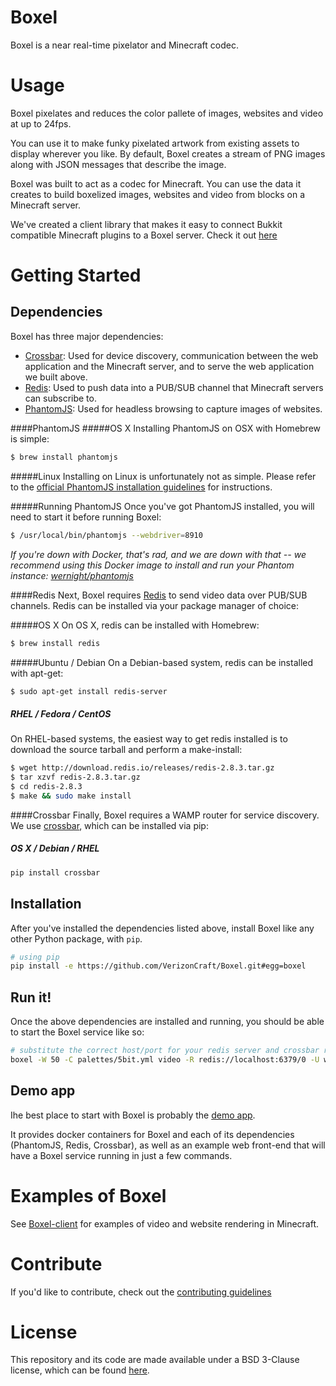 Boxel
=====
Boxel is a near real-time pixelator and Minecraft codec.

Usage
=====
Boxel pixelates and reduces the color pallete of images, websites and video at up to 24fps.

You can use it to make funky pixelated artwork from existing assets to display wherever you like.
By default, Boxel creates a stream of PNG images along with JSON messages that describe the image.

Boxel was built to act as a codec for Minecraft. You can use the data it creates to build boxelized images,
websites and video from blocks on a Minecraft server.

We've created a client library that makes it easy to connect Bukkit compatible Minecraft plugins to a Boxel server.
Check it out [here](https://github.com/verizoncraft/Boxel-client)

Getting Started
===============
Dependencies
------------
Boxel has three major dependencies:

* [Crossbar](http://crossbar.io/): Used for device discovery, communication
  between the web application and the Minecraft server, and to serve the web
  application we built above.
* [Redis](https://github.com/antirez/redis): Used to push data into a PUB/SUB
  channel that Minecraft servers can subscribe to.
* [PhantomJS](https://github.com/ariya/phantomjs): Used for headless browsing to
  capture images of websites.

####PhantomJS
#####OS X
Installing PhantomJS on OSX with Homebrew is simple:
```bash
$ brew install phantomjs
```

#####Linux
Installing on Linux is unfortunately not as simple. Please refer to the
[official PhantomJS installation guidelines](http://phantomjs.org/build.html) for instructions.

#####Running PhantomJS
Once you've got PhantomJS installed, you will need to start it before running
Boxel:

```bash
$ /usr/local/bin/phantomjs --webdriver=8910
```

*If you're down with Docker, that's rad, and we are down with that -- we
recommend using this Docker image to install and run your Phantom instance: [wernight/phantomjs](https://hub.docker.com/r/wernight/phantomjs/)*

####Redis
Next, Boxel requires [Redis](http://redis.io) to send video data over PUB/SUB channels.
Redis can be installed via your package manager of choice:

#####OS X
On OS X, redis can be installed with Homebrew:
```bash
$ brew install redis
```

#####Ubuntu / Debian
On a Debian-based system, redis can be installed with apt-get:
```bash
$ sudo apt-get install redis-server
```

##### RHEL / Fedora / CentOS
On RHEL-based systems, the easiest way to get redis installed is to download the
source tarball and perform a make-install:
```bash
$ wget http://download.redis.io/releases/redis-2.8.3.tar.gz
$ tar xzvf redis-2.8.3.tar.gz
$ cd redis-2.8.3
$ make && sudo make install
```

####Crossbar
Finally, Boxel requires a WAMP router for service discovery. We use
[crossbar](http://crossbar.io), which can be installed via pip:

##### OS X / Debian / RHEL
```bash
pip install crossbar
```

Installation
------------
After you've installed the dependencies listed above, install Boxel like any other Python
package, with `pip`. 
```bash
# using pip
pip install -e https://github.com/VerizonCraft/Boxel.git#egg=boxel
```

Run it!
-------
Once the above dependencies are installed and running, you should be able to start the Boxel service like so:
```bash
# substitute the correct host/port for your redis server and crossbar router
boxel -W 50 -C palettes/5bit.yml video -R redis://localhost:6379/0 -U ws://localhost:8080/ws
```

Demo app
--------
Ihe best place to start with Boxel is probably the [demo app](https://github.com/VerizonCraft/Boxel-demo).

It provides docker containers for Boxel and each of its dependencies (PhantomJS,
Redis, Crossbar), as well as an example web front-end that will have a Boxel
service running in just a few commands.

Examples of Boxel
=================
See [Boxel-client](https://github.com/VerizonCraft/Boxel-client) for examples of video and website rendering in Minecraft.

Contribute
===========
If you'd like to contribute, check out the [contributing guidelines](https://github.com/VerizonCraft/Boxel/blob/master/CONTRIBUTING.md)

License
===========
This repository and its code are made available under a BSD 3-Clause license, which can be found [here](https://github.com/VerizonCraft/Boxel/blob/master/LICENSE).

